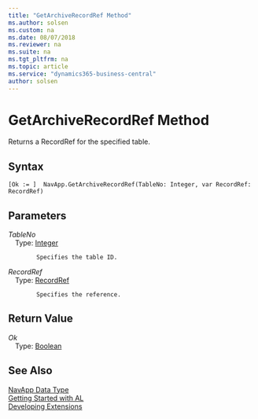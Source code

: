 ```yaml
---
title: "GetArchiveRecordRef Method"
ms.author: solsen
ms.custom: na
ms.date: 08/07/2018
ms.reviewer: na
ms.suite: na
ms.tgt_pltfrm: na
ms.topic: article
ms.service: "dynamics365-business-central"
author: solsen
---
```

[//]: # (START>DO_NOT_EDIT)
[//]: # (IMPORTANT:Do not edit any of the content between here and the END>DO_NOT_EDIT.)
[//]: # (Any modifications should be made in the .resx files in the ModernDev repo.)
# GetArchiveRecordRef Method
Returns a RecordRef for the specified table.

## Syntax
```
[Ok := ]  NavApp.GetArchiveRecordRef(TableNo: Integer, var RecordRef: RecordRef)
```
## Parameters
*TableNo*  
&emsp;Type: [Integer](integer-data-type.md)  

            Specifies the table ID.
            
*RecordRef*  
&emsp;Type: [RecordRef](recordref-data-type.md)  

            Specifies the reference.
            


## Return Value
*Ok*  
&emsp;Type: [Boolean](boolean-data-type.md)  
  


[//]: # (IMPORTANT: END>DO_NOT_EDIT)
## See Also
[NavApp Data Type](navapp-data-type.md)  
[Getting Started with AL](../devenv-get-started.md)  
[Developing Extensions](../devenv-dev-overview.md)